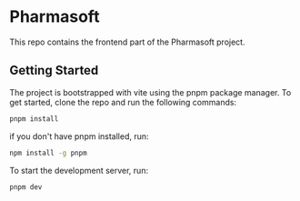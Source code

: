 # Pharmasoft
This repo contains the frontend part of the Pharmasoft project.

## Getting Started
The project is bootstrapped with vite using the pnpm package manager. To get started, clone the repo and run the following commands:

```bash
pnpm install
```

if you don't have pnpm installed, run:

```bash
npm install -g pnpm
```

To start the development server, run:

```bash
pnpm dev
```